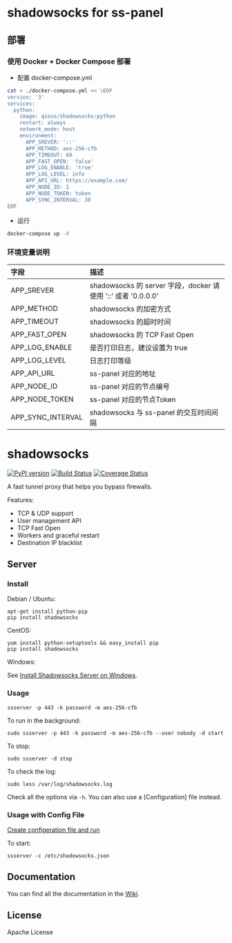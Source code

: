 shadowsocks for ss-panel
===========

## 部署

### 使用 Docker + Docker Compose 部署

- 配置 docker-compose.yml

```bash
cat > ./docker-compose.yml << \EOF
version: '3'
services:
  python:
    image: qious/shadowsocks:python
    restart: always
    network_mode: host
    environment:
      APP_SREVER: '::'
      APP_METHOD: aes-256-cfb
      APP_TIMEOUT: 60
      APP_FAST_OPEN: 'false'
      APP_LOG_ENABLE: 'true'
      APP_LOG_LEVEL: info
      APP_API_URL: https://example.com/
      APP_NODE_ID: 1
      APP_NODE_TOKEN: token
      APP_SYNC_INTERVAL: 30
EOF
```

- 运行

```bash
docker-compose up -d
```

### 环境变量说明

| 字段   | 描述   |
|:----|:----|
| APP_SREVER   | shadowsocks 的 server 字段，docker 请使用 '::' 或者 '0.0.0.0'   |
| APP_METHOD   | shadowsocks 的加密方式   |
| APP_TIMEOUT   | shadowsocks 的超时时间   |
| APP_FAST_OPEN   | shadowsocks 的 TCP Fast Open   |
| APP_LOG_ENABLE   | 是否打印日志，建议设置为 true   |
| APP_LOG_LEVEL   | 日志打印等级   |
| APP_API_URL   | ss-panel 对应的地址   |
| APP_NODE_ID   | ss-panel 对应的节点编号   |
| APP_NODE_TOKEN   | ss-panel 对应的节点Token   |
| APP_SYNC_INTERVAL   | shadowsocks 与 ss-panel 的交互时间间隔   |

shadowsocks
===========

[![PyPI version]][PyPI]
[![Build Status]][Travis CI]
[![Coverage Status]][Coverage]

A fast tunnel proxy that helps you bypass firewalls.

Features:
- TCP & UDP support
- User management API
- TCP Fast Open
- Workers and graceful restart
- Destination IP blacklist

Server
------

### Install

Debian / Ubuntu:

    apt-get install python-pip
    pip install shadowsocks

CentOS:

    yum install python-setuptools && easy_install pip
    pip install shadowsocks

Windows:

See [Install Shadowsocks Server on Windows](https://github.com/shadowsocks/shadowsocks/wiki/Install-Shadowsocks-Server-on-Windows).

### Usage

    ssserver -p 443 -k password -m aes-256-cfb

To run in the background:

    sudo ssserver -p 443 -k password -m aes-256-cfb --user nobody -d start

To stop:

    sudo ssserver -d stop

To check the log:

    sudo less /var/log/shadowsocks.log

Check all the options via `-h`. You can also use a [Configuration] file
instead.

### Usage with Config File

[Create configeration file and run](https://github.com/shadowsocks/shadowsocks/wiki/Configuration-via-Config-File)

To start:

    ssserver -c /etc/shadowsocks.json


Documentation
-------------

You can find all the documentation in the [Wiki](https://github.com/shadowsocks/shadowsocks/wiki).

License
-------

Apache License







[Build Status]:      https://img.shields.io/travis/shadowsocks/shadowsocks/master.svg?style=flat
[Coverage Status]:   https://jenkins.shadowvpn.org/result/shadowsocks
[Coverage]:          https://jenkins.shadowvpn.org/job/Shadowsocks/ws/PYENV/py34/label/linux/htmlcov/index.html
[PyPI]:              https://pypi.python.org/pypi/shadowsocks
[PyPI version]:      https://img.shields.io/pypi/v/shadowsocks.svg?style=flat
[Travis CI]:         https://travis-ci.org/shadowsocks/shadowsocks

